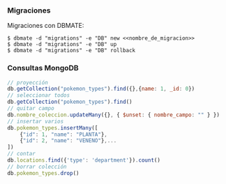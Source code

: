 ### Migraciones

Migraciones con DBMATE:

    $ dbmate -d "migrations" -e "DB" new <<nombre_de_migracion>>
    $ dbmate -d "migrations" -e "DB" up
    $ dbmate -d "migrations" -e "DB" rollback


### Consultas MongoDB

``` javascript
// proyección
db.getCollection("pokemon_types").find({},{name: 1, _id: 0})
// seleccionar todos
db.getCollection("pokemon_types").find()
// quitar campo
db.nombre_coleccion.updateMany({}, { $unset: { nombre_campo: "" } })
// insertar varios
db.pokemon_types.insertMany([
	{"id": 1, "name": "PLANTA"},
	{"id": 2, "name": "VENENO"},...
])
// contar
db.locations.find({'type': 'department'}).count()
// borrar colección
db.pokemon_types.drop()

```

